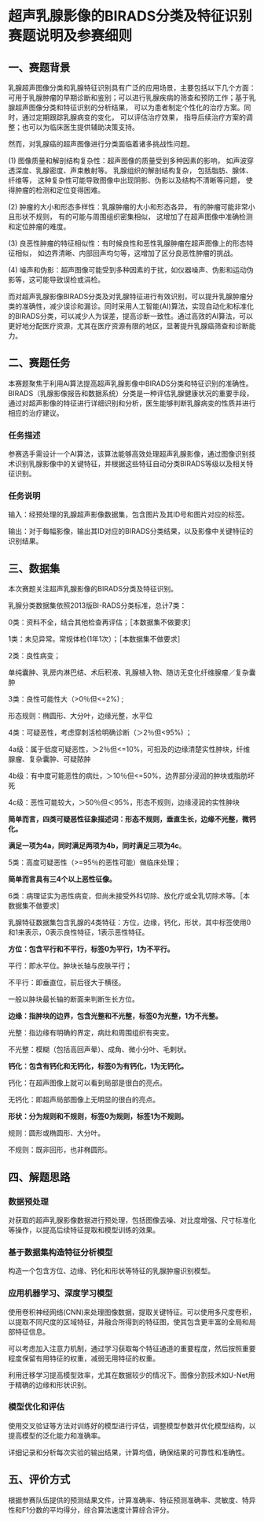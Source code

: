 # 超声乳腺影像的BIRADS分类及特征识别赛题说明及参赛细则

## 一、赛题背景

乳腺超声图像分类和乳腺特征识别具有广泛的应用场景，主要包括以下几个方面：可用于乳腺肿瘤的早期诊断和鉴别；可以进行乳腺疾病的筛查和预防工作；基于乳腺超声图像分类和特征识别的分析结果， 可以为患者制定个性化的治疗方案。同时，通过定期跟踪乳腺病变的变化， 可以评估治疗效果， 指导后续治疗方案的调整；也可以为临床医生提供辅助决策支持。

然而，对乳腺癌的超声图像进行分类面临着诸多挑战性问题。

(1) 图像质量和解剖结构复杂性：超声图像的质量受到多种因素的影响， 如声波穿透深度、乳腺密度、声束散射等。 乳腺组织的解剖结构复杂， 包括脂肪、腺体、纤维等， 这种复杂性可能导致图像中出现阴影、伪影以及结构不清晰等问题， 使得肿瘤的检测和定位变得困难。

(2) 肿瘤的大小和形态多样性：乳腺肿瘤的大小和形态各异， 有的肿瘤可能非常小且形状不规则， 有的可能与周围组织密集相似， 这增加了在超声图像中准确检测和定位肿瘤的难度。

(3) 良恶性肿瘤的特征相似性：有时候良性和恶性乳腺肿瘤在超声图像上的形态特征相似， 如边界清晰、内部回声均匀等，这增加了区分良恶性肿瘤的挑战。

(4) 噪声和伪影：超声图像可能受到多种因素的于扰，如仪器噪声、伪影和运动伪影等，这可能导致误检或涓检。

而对超声乳腺影像BIRADS分类及对乳腺特征进行有效识别，可以提升乳腺肿瘤分类的准确性，减少误诊和漏诊。同时采用人工智能(AI)算法，实现自动化和标准化的BIRADS分类，可以减少人为误差，提高诊断一致性。通过高效的AI算法，可以更好地分配医疗资源，尤其在医疗资源有限的地区，显著提升乳腺癌筛查和诊断能力。

## 二、赛题任务

本赛题聚焦于利用Ai算法提高超声乳腺影像中BIRADS分类和特征识别的准确性。BIRADS（乳腺影像报告和数据系统）分类是一种评估乳腺健康状况的重要手段，通过对超声影像的特征进行详细识别和分析，医生能够判断乳腺病变的性质并进行相应的治疗建议。

### 任务描述

参赛选手需设计一个AI算法，该算法能够高效处理超声乳腺影像，通过图像识别技术识别乳腺影像中的关键特征，并根据这些特征自动分类BIRADS等级以及相关特征识别。
### 任务说明

输入：经预处理的乳腺超声影像数据集，包含图片及其ID号和图片对应的标签。

输出：对于每幅影像，输出其ID对应的BIRADS分类结果，以及影像中关键特征的识别结果。

## 三、数据集

本次赛题关注超声乳腺影像的BIRADS分类及特征识别。

乳腺分类数据集依照2013版BI-RADS分类标准，总计7类：

0类：资料不全，结合其他检查再评估；［本数据集不做要求］

1类：未见异常。常规体检(1年1次）；［本数据集不做要求］

2类：良性病变；

单纯囊肿、乳房内淋巴结、术后积液、乳腺植入物、随访无变化纤维腺瘤／复杂囊肿

3类：良性可能性大（>0％但<=2%)  ;

形态规则：椭圆形、大分叶，边缘光整，水平位

4类：可疑恶性，考虑穿刺活检明确诊断（＞2％但<95%)   ；

4a级：属于低度可疑恶性，＞2％但<=10%，可抇及的边缘清楚实性肿块，纤维腺瘤、复杂囊肿、可疑脓肿

4b级：有中度可能恶性的病灶，＞10％但<=50%，边界部分浸润的肿块或脂肪坏死

4c级：恶性可能较大，＞50％但＜95%，形态不规则，边缘浸润的实性肿块

**简单而言，四类可疑恶性征象描述词：形态不规则，垂直生长，边缘不光整，微钙化。**

**满足一项为4a，同时满足两项为4b，同时满足三项为4c**。

5类：高度可疑恶性（>=95％的恶性可能）做临床处理；

**简单而言具有三4个以上恶性征像。**

6类：病理证实为恶性病变，但尚未接受外科切除、放化疗或全乳切除术等。［本数据集不做要求］



乳腺特征数据集包含乳腺的4类特征：方位，边缘，钙化，形状，其中标签使用0和1来表示，0表示良性特征，1表示恶性特征。

**方位：包含平行和不平行，标签0为平行，1为不平行。**

平行：即水平位。肿块长轴与皮肤平行；

不平行：即垂直位，前后径大于横径。

一般以肿块最长轴的断面来判断生长方位。

**边缘：指肿块的边界，包含光整和不光整，标签0为光整，1为不光整。**

光整：指边缘有明确的界定，病灶和周围组织有突变。

不光整：模糊（包括高回声晕）、成角、微小分叶、毛剌状。

**钙化：包含有钙化和无钙化，标签0为有钙化，1为无钙化。**

钙化：在超声图像上就可以看到局部是很白的亮点。

无钙化：即超声局部图像上无明显的很白的亮点。

**形状：分为规则和不规则，标签0为规则，标签1为不规则。**

规则：圆形或椭圆形、大分叶。

不规则：既非回形，也非椭圆形。

## 四、解题思路

### 数据预处理

对获取的超声乳腺影像数据进行预处理，包括图像去噪、对比度增强、尺寸标准化等操作，以提高后续特征提取和模型训练的效果。

### 基于数据集构造特征分析模型
构造一个包含方位、边缘、钙化和形状等特征的乳腺肿瘤识别模型。

### 应用机器学习、深度学习模型

使用卷积神经网络(CNN)来处理图像数据，提取关键特征。可以使用多尺度卷积，以提取不同尺度的区域特征，并融合所得到的特征图，使其包含更丰富的全局和局部特征信息。

可以考虑加入注意力机制，通过学习获取每个特征通道的重要程度，然后按照重要程度保留有用特征的权重，减弱无用特征的权重。

利用迁移学习提高模型效率，尤其在数据较少的情况下。图像分割技术如U-Net用于精确的边缘和形状识别。

### 模型优化和评估
使用交叉验证等方法对训练好的模型进行评估，调整模型参数并优化模型结构，以提高模型的泛化能力和准确率。

详细记录和分析每次实验的输出结果，计算均值，确保结果的可靠性和准确性。

## 五、评价方式

根据参赛队伍提供的预测结果文件，计算准确率、特征预测准确率、灵敏度、特异性和F1分数的平均得分，综合算法速度计算综合评分。